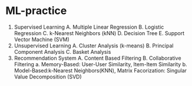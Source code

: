 # ML-practice
1. Supervised Learning
  A. Multiple Linear Regression
  B. Logistic Regression
  C. k-Nearest Neighbors (kNN)
  D. Decision Tree
  E. Support Vector Machine (SVM)
2. Unsupervised Learning
  A. Cluster Analysis (k-means)
  B. Principal Component Analysis
  C. Basket Analysis
3. Recommendation System
  A. Content Based Filtering
  B. Collaborative Filtering 
      a. Memory-Based: User-User Similarity, Item-Item Similarity
      b. Model-Based:k-Nearest Neighbors(KNN), Matrix Facorization: Singular Value Decomposition (SVD)

